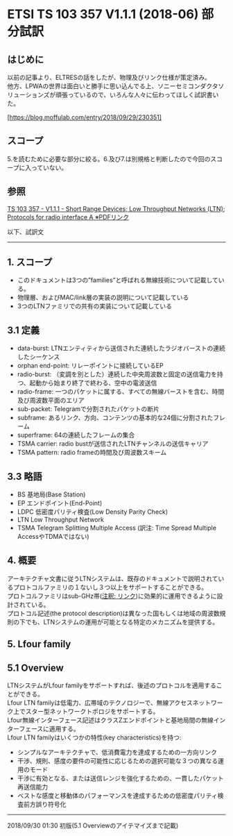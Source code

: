 # ETSI TS 103 357 V1.1.1 (2018-06) 部分試訳

## はじめに

以前の記事より、ELTRESの話をしたが、物理及びリンク仕様が策定済み。  
他方、LPWAの世界は面白いと勝手に思い込んでる上、ソニーセミコンダクタソリューションズが頑張っているので、いろんな人々に伝わってほしく試訳書いた。

[https://blog.moffulab.com/entry/2018/09/29/230351]

## スコープ

5.を読むために必要な部分に絞る。6.及び7.は別規格と判断したので今回のスコープに入っていない。

## 参照

[TS 103 357 - V1.1.1 - Short Range Devices; Low Throughput Networks (LTN); Protocols for radio interface A ※PDFリンク](https://www.etsi.org/deliver/etsi_ts/103300_103399/103357/01.01.01_60/ts_103357v010101p.pdf)

以下、試訳文

---

## 1. スコープ

- このドキュメントは3つの”families”と呼ばれる無線技術について記載している。
- 物理層、およびMAC/link層の実装の説明について記載している
- 3つのLTNファミリでの共有の実装について記載している

## 3.1 定義

- data-burst: LTNエンティティから送信された連続したラジオバーストの連続したシーケンス
- orphan end-point: リレーポイントに接続しているEP
- radio-burst: （変調を別とした）連続した中央周波数と固定の送信電力を持つ、起動から始まり終了で終わる、空中の電波送信
- radio-frame: 一つのパケットに属する、すべての無線バーストを含む、時間及び周波数平面のエリア
- sub-packet: Telegramで分割されたパケットの断片
- subframe: あるリンク、方向、コンテンツの基本的な24個に分割されたフレーム
- superframe: 64の連続したフレームの集合
- TSMA carrier: radio bustが送信されたLTNチャンネルの送信キャリア
- TSMA pattern: radio frameの時間及び周波数スキーム

## 3.3 略語

- BS 基地局(Base Station)
- EP エンドポイント(End-Point)
- LDPC 低密度パリティ検査(Low Density Parity Check)
- LTN Low Throughput Network
- TSMA Telegram Splitting Multiple Access (訳注: Time Spread Multiple AccessやTDMAではない)

## 4. 概要

アーキテクチャ文書に従うLTNシステムは、既存のドキュメントで説明されているプロトコルファミリの１ないし３つ以上をサポートすることができる。  
プロトコルファミリはsub-GHz帯([注釈: リンク](http://www.kddi.com/yogo/%E3%83%A2%E3%83%90%E3%82%A4%E3%83%AB/%E3%82%B5%E3%83%96%E3%82%AE%E3%82%AC%E5%B8%AF.html))に効果的に運用できるように設計されている。  
プロトコル記述(the protocol description)は異なった国もしくは地域の周波数規則の下でも、LTNシステムの運用が可能となる特定のメカニズムを提供する。  

## 5. Lfour family

## 5.1 Overview

LTNシステムがLfour familyをサポートすれば、後述のプロトコルを適用することができる。  
Lfour LTN familyは低電力、広帯域のテクノロジーで、無線アクセスネットワーク上でスター型ネットワークトポロジをサポートする。  
Lfour無線インターフェース記述はクラスZエンドポイントと基地局間の無線インターフェースに適用する。  
Lfour LTN familyはいくつかの特性(key characteristics)を持つ:

- シンプルなアーキテクチャで、低消費電力を達成するための一方向リンク
- 干渉、規則、感度の要件の可能性に応じるための選択可能な３つの異なる運用のモード
- 干渉に有効となる、または送信レンジを強化するための、一貫したパケット再送信能力
- ベストな感度と移動体のパフォーマンスを達成するための低密度パリティ検査前方誤り符号化

---

2018/09/30 01:30 初版(5.1 Overviewのアイテマイズまで記載)